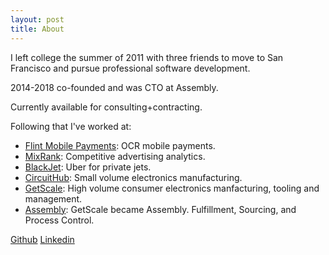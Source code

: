 ```yaml
---
layout: post
title: About
---
```


  I left college the summer of 2011 with three friends to move to 
  San Francisco and pursue professional software development.
  
  2014-2018 co-founded and was CTO at Assembly.
  
  Currently available for consulting+contracting.

<span><!-- break --></span>

  Following that I've worked at: 

*  [Flint Mobile Payments](https://www.flint.com/): OCR mobile payments.
*  [MixRank](http://mixrank.com): Competitive advertising analytics.
*  [BlackJet](http://blackjet.com): Uber for private jets.
*  [CircuitHub](http://circuithub.com): Small volume electronics manufacturing.
*  [GetScale](http://getscale.com): High volume consumer electronics manfacturing, tooling and management.
*  [Assembly](http://assembly.com): GetScale became Assembly. Fulfillment, Sourcing, and Process Control.

  [Github](https://github.com/kvey)
  [Linkedin](http://www.linkedin.com/pub/colton-pierson/48/ab2/a)
